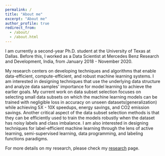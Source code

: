 ```yaml
---
permalink: /
title: "About me"
excerpt: "About me"
author_profile: true
redirect_from: 
  - /about/
  - /about.html
---
```


I am currently a second-year Ph.D. student at the University of Texas at Dallas. Before this, I worked as a Data Scientist at Mercedes Benz Research and Development, India, from January 2018 - November 2020.

My research centers on developing techniques and algorithms that enable data-efficient, compute-efficient, and robust machine learning systems. I am interested in designing techniques that use the underlying data structure and analyze data samples' importance for model learning to achieve the earlier goals. My current work on data subset selection focuses on selecting small data subsets on which the machine learning models can be trained with negligible loss in accuracy on unseen datasets(generalization) while achieving 5X - 10X speedups, energy savings, and CO2 emission savings. Another critical aspect of the data subset selection methods is that they can be efficiently used to train the models robustly when the dataset has noisy labels and class imbalance. I am also interested in designing techniques for label-efficient machine learning through the lens of active learning, semi-supervised learning, data programming, and labeling functions paradigms.

For more details on my research, please check my [research](/research) page.